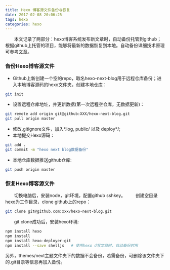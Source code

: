 ```yaml
---
title: Hexo 博客源文件备份与恢复
date: 2017-02-08 20:06:25
tags: hexo
categories: hexo
---
```

　　本文记录了两部分：hexo博客系统发布新文章时，自动备份托管到github；根据github上托管的项目，能够将最新的数据恢复到本地。自动备份详细技术原理可参考[文章](http://igeek.wang/2016/09/01/automatic-backup/#more)。

<!-- more -->

### 备份Hexo博客源文件
* Github上新创建一个空的repo，取名hexo-next-blog用于远程仓库备份；进入本地博客源码的hexo文件夹，创建本地仓库：
```sh
git init
```

* 设置远程仓库地址，并更新数据(第一次远程空仓库，无数据更新)：
```sh
git remote add origin git@github:XXX/hexo-next-blog.git
git pull origin master
```

* 修改.gitignore文件，加入*.log, public/ 以及 deploy*/;
* 本地提交Hexo源码：
```sh
git add .
git commit -m "hexo next blog数据备份"
```

* 本地仓库数据推送github仓库:
```sh
git push origin master
```

### 恢复Hexo博客源文件
　　切换电脑后，安装node，git环境，配置github sshkey。
　　创建空目录hexo为工作目录，clone github上的repo：
```sh
git clone git@github.com:xxx/hexo-next-blog.git
```
　　git clone成功后，安装hexo环境:
```sh
npm install hexo
npm install
npm install hexo-deployer-git
npm install --save shelljs   # 使用hexo d写文章时，自动备份时用
```

另外，themes/next主题文件夹下的数据不会备份，若需备份，可删除该文件夹下的.git目录等信息再加入备份。
